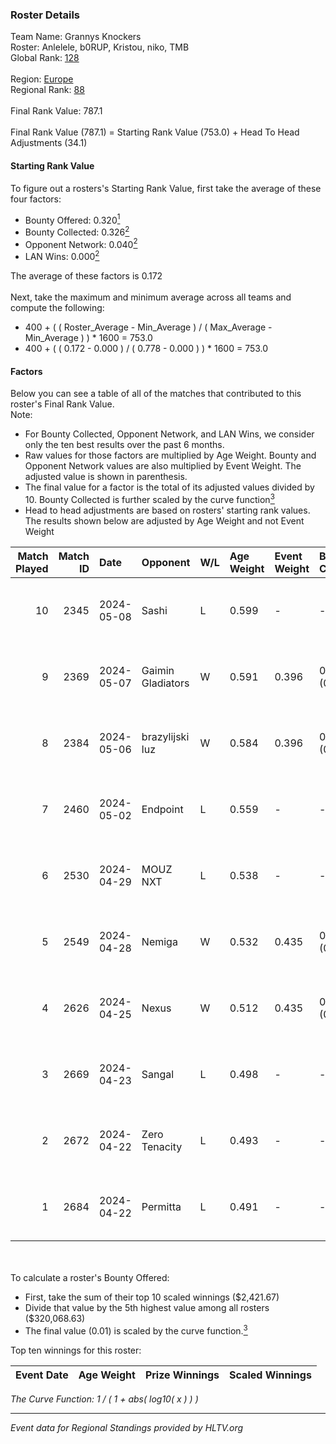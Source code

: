 ### Roster Details<br />
Team Name: Grannys Knockers<br />
Roster: Anlelele, b0RUP, Kristou, niko, TMB<br />
Global Rank: [128](../../standings_global_2024_08_06.md)<br />
<br />
Region: [Europe]( ../../standings_europe_2024_08_06.md)<br />
Regional Rank: [88]( ../../standings_europe_2024_08_06.md)<br />
<br />
Final Rank Value:  787.1<br />
<br />
Final Rank Value (787.1) = Starting Rank Value (753.0) + Head To Head Adjustments (34.1)<br />

#### Starting Rank Value<br />
To figure out a rosters's Starting Rank Value, first take the average of these four factors:<br />
- Bounty Offered: 0.320[<sup>1</sup>](#table2)
- Bounty Collected: 0.326[<sup>2</sup>](#table1)
- Opponent Network: 0.040[<sup>2</sup>](#table1)
- LAN Wins: 0.000[<sup>2</sup>](#table1)

The average of these factors is 0.172<br />
<br />
Next, take the maximum and minimum average across all teams and compute the following:<br />
- 400 + ( ( Roster_Average - Min_Average ) / ( Max_Average - Min_Average ) ) * 1600 = 753.0
- 400 + ( ( 0.172 - 0.000 ) / ( 0.778 - 0.000 ) ) * 1600 = 753.0


#### Factors<br />
Below you can see a table of all of the matches that contributed to this roster's Final Rank Value.<br />
Note:<br />

- For Bounty Collected, Opponent Network, and LAN Wins, we consider only the ten best results over the past 6 months.
- Raw values for those factors are multiplied by Age Weight. Bounty and Opponent Network values are also multiplied by Event Weight. The adjusted value is shown in parenthesis.
- The final value for a factor is the total of its adjusted values divided by 10. Bounty Collected is further scaled by the curve function[<sup>3</sup>](#curveFunction)
- Head to head adjustments are based on rosters' starting rank values. The results shown below are adjusted by Age Weight and not Event Weight
<span id="table1"></span><br />


| Match Played | Match ID | Date       | Opponent          | W/L | Age Weight | Event Weight | Bounty Collected | Opponent Network | LAN Wins  | H2H Adj. | Roster                              |
| -: | -: | :- | :- | :- | :- | :- | :- | :- | :- | -: | :- |
|           10 |     2345 | 2024-05-08 | Sashi             | L   | 0.599      | -            | -                | -                | -         |    -1.64 | Anlelele, b0RUP, Kristou, niko, TMB |
|            9 |     2369 | 2024-05-07 | Gaimin Gladiators | W   | 0.591      | 0.396        | 0.037 (0.009)    | 0.331 (0.077)    | 0 (0.000) |    14.48 | Anlelele, b0RUP, Kristou, niko, TMB |
|            8 |     2384 | 2024-05-06 | brazylijski luz   | W   | 0.584      | 0.396        | 0.008 (0.002)    | 0.250 (0.058)    | 0 (0.000) |    11.08 | Anlelele, b0RUP, Kristou, niko, TMB |
|            7 |     2460 | 2024-05-02 | Endpoint          | L   | 0.559      | -            | -                | -                | -         |    -5.24 | Anlelele, b0RUP, Kristou, niko, TMB |
|            6 |     2530 | 2024-04-29 | MOUZ NXT          | L   | 0.538      | -            | -                | -                | -         |    -3.00 | b0RUP, Kristou, niko, refrezh, TMB  |
|            5 |     2549 | 2024-04-28 | Nemiga            | W   | 0.532      | 0.435        | 0.314 (0.073)    | 0.704 (0.163)    | 0 (0.000) |    15.22 | b0RUP, Kristou, niko, refrezh, TMB  |
|            4 |     2626 | 2024-04-25 | Nexus             | W   | 0.512      | 0.435        | 0.014 (0.003)    | 0.447 (0.099)    | 0 (0.000) |    10.08 | b0RUP, Kristou, niko, refrezh, TMB  |
|            3 |     2669 | 2024-04-23 | Sangal            | L   | 0.498      | -            | -                | -                | -         |    -1.52 | Anlelele, b0RUP, Kristou, niko, TMB |
|            2 |     2672 | 2024-04-22 | Zero Tenacity     | L   | 0.493      | -            | -                | -                | -         |    -2.12 | b0RUP, Kristou, niko, refrezh, TMB  |
|            1 |     2684 | 2024-04-22 | Permitta          | L   | 0.491      | -            | -                | -                | -         |    -3.26 | b0RUP, Kristou, niko, refrezh, TMB  |

<br />
<span id="table2"></span><br />
To calculate a roster's Bounty Offered:<br />

- First, take the sum of their top 10 scaled winnings ($2,421.67)
- Divide that value by the 5th highest value among all rosters ($320,068.63)
- The final value (0.01) is scaled by the curve function.[<sup>3</sup>](#curveFunction)

Top ten winnings for this roster:<br />

| Event Date | Age Weight | Prize Winnings | Scaled Winnings |
| :- | -: | :- | :- |


<span id="curveFunction"></span>_The Curve Function: 1 / ( 1 + abs( log10( x ) ) )_<br />

---
_Event data for Regional Standings provided by HLTV.org_<br />
